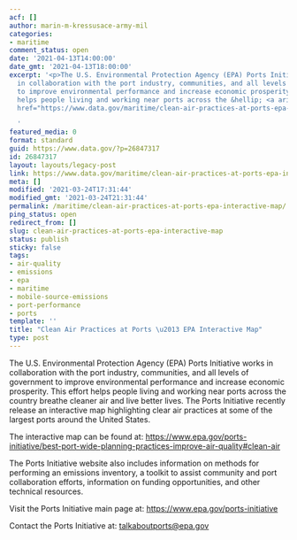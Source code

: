 ```yaml
---
acf: []
author: marin-m-kressusace-army-mil
categories:
- maritime
comment_status: open
date: '2021-04-13T14:00:00'
date_gmt: '2021-04-13T18:00:00'
excerpt: '<p>The U.S. Environmental Protection Agency (EPA) Ports Initiative works
  in collaboration with the port industry, communities, and all levels of government
  to improve environmental performance and increase economic prosperity. This effort
  helps people living and working near ports across the &hellip; <a aria-describedby="post-title-26847317"
  href="https://www.data.gov/maritime/clean-air-practices-at-ports-epa-interactive-map/">Continued</a></p>

  '
featured_media: 0
format: standard
guid: https://www.data.gov/?p=26847317
id: 26847317
layout: layouts/legacy-post
link: https://www.data.gov/maritime/clean-air-practices-at-ports-epa-interactive-map/
meta: []
modified: '2021-03-24T17:31:44'
modified_gmt: '2021-03-24T21:31:44'
permalink: /maritime/clean-air-practices-at-ports-epa-interactive-map/
ping_status: open
redirect_from: []
slug: clean-air-practices-at-ports-epa-interactive-map
status: publish
sticky: false
tags:
- air-quality
- emissions
- epa
- maritime
- mobile-source-emissions
- port-performance
- ports
template: ''
title: "Clean Air Practices at Ports \u2013 EPA Interactive Map"
type: post
---
```

The U.S. Environmental Protection Agency (EPA) Ports Initiative works in collaboration with the port industry, communities, and all levels of government to improve environmental performance and increase economic prosperity. This effort helps people living and working near ports across the country breathe cleaner air and live better lives. The Ports Initiative recently release an interactive map highlighting clear air practices at some of the largest ports around the United States.


The interactive map can be found at: https://www.epa.gov/ports-initiative/best-port-wide-planning-practices-improve-air-quality#clean-air


The Ports Initiative website also includes information on methods for performing an emissions inventory, a toolkit to assist community and port collaboration efforts, information on funding opportunities, and other technical resources.


Visit the Ports Initiative main page at: https://www.epa.gov/ports-initiative  

Contact the Ports Initiative at: talkaboutports@epa.gov


